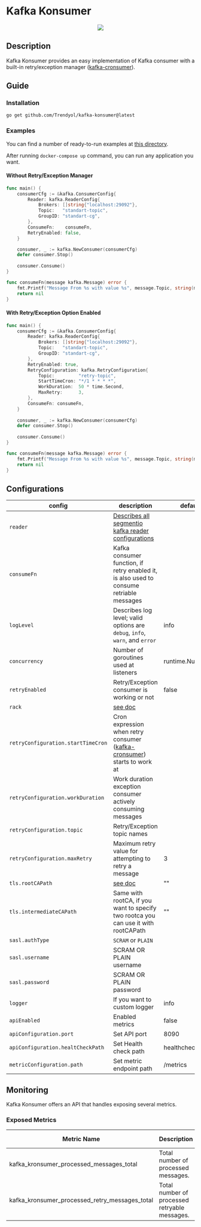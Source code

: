# Kafka Konsumer
<div style="text-align:center"><img src=".github/images/konsumer.png"/></div>

## Description

Kafka Konsumer provides an easy implementation of Kafka consumer with a built-in retry/exception
manager ([kafka-cronsumer](https://github.com/Trendyol/kafka-cronsumer)).

## Guide

### Installation

```sh
go get github.com/Trendyol/kafka-konsumer@latest
```

### Examples

You can find a number of ready-to-run examples at [this directory](examples).

After running `docker-compose up` command, you can run any application you want.

#### Without Retry/Exception Manager

```go
func main() {
    consumerCfg := &kafka.ConsumerConfig{
        Reader: kafka.ReaderConfig{
            Brokers: []string{"localhost:29092"},
            Topic:   "standart-topic",
            GroupID: "standart-cg",
        },
        ConsumeFn:    consumeFn,
        RetryEnabled: false,
    }

    consumer, _ := kafka.NewConsumer(consumerCfg)
    defer consumer.Stop()
    
    consumer.Consume()
}

func consumeFn(message kafka.Message) error {
    fmt.Printf("Message From %s with value %s", message.Topic, string(message.Value))
    return nil
}

```

#### With Retry/Exception Option Enabled

```go
func main() {
    consumerCfg := &kafka.ConsumerConfig{
        Reader: kafka.ReaderConfig{
            Brokers: []string{"localhost:29092"},
            Topic:   "standart-topic",
            GroupID: "standart-cg",
        },
        RetryEnabled: true,
        RetryConfiguration: kafka.RetryConfiguration{
            Topic:         "retry-topic",
            StartTimeCron: "*/1 * * * *",
            WorkDuration:  50 * time.Second,
            MaxRetry:      3,
        },
        ConsumeFn: consumeFn,
    }
    
    consumer, _ := kafka.NewConsumer(consumerCfg)
    defer consumer.Stop()
    
    consumer.Consume()
}

func consumeFn(message kafka.Message) error {
    fmt.Printf("Message From %s with value %s", message.Topic, string(message.Value))
    return nil
}
```

## Configurations

| config                             | description                                                                                                                           | default          |
|------------------------------------|---------------------------------------------------------------------------------------------------------------------------------------|------------------|
| `reader`                           | [Describes all segmentio kafka reader configurations](https://pkg.go.dev/github.com/segmentio/kafka-go@v0.4.39#ReaderConfig)          |                  |
| `consumeFn`                        | Kafka consumer function, if retry enabled it, is also used to consume retriable messages                                              |                  |
| `logLevel`                         | Describes log level; valid options are `debug`, `info`, `warn`, and `error`                                                           | info             |
| `concurrency`                      | Number of goroutines used at listeners                                                                                                | runtime.NumCPU() |
| `retryEnabled`                     | Retry/Exception consumer is working or not                                                                                            | false            |
| `rack`                             | [see doc](https://pkg.go.dev/github.com/segmentio/kafka-go#RackAffinityGroupBalancer)                                                 |                  |
| `retryConfiguration.startTimeCron` | Cron expression when retry consumer ([kafka-cronsumer](https://github.com/Trendyol/kafka-cronsumer#configurations)) starts to work at |                  |
| `retryConfiguration.workDuration`  | Work duration exception consumer actively consuming messages                                                                          |                  |
| `retryConfiguration.topic`         | Retry/Exception topic names                                                                                                           |                  |
| `retryConfiguration.maxRetry`      | Maximum retry value for attempting to retry a message                                                                                 | 3                |
| `tls.rootCAPath`                   | [see doc](https://pkg.go.dev/crypto/tls#Config.RootCAs)                                                                               | ""               |
| `tls.intermediateCAPath`           | Same with rootCA, if you want to specify two rootca you can use it with rootCAPath                                                    | ""               |
| `sasl.authType`                    | `SCRAM` or `PLAIN`                                                                                                                    |                  |
| `sasl.username`                    | SCRAM OR PLAIN username                                                                                                               |                  |
| `sasl.password`                    | SCRAM OR PLAIN password                                                                                                               |                  |
| `logger`                           | If you want to custom logger                                                                                                          | info             |
| `apiEnabled`                       | Enabled metrics                                                                                                                       | false            |
| `apiConfiguration.port`            | Set API port                                                                                                                          | 8090             |
| `apiConfiguration.healtCheckPath`  | Set Health check path                                                                                                                 | healthcheck      |
| `metricConfiguration.path`         | Set metric endpoint path                                                                                                              | /metrics         |

## Monitoring

Kafka Konsumer offers an API that handles exposing several metrics.

### Exposed Metrics

| Metric Name                                    | Description                                   | Value Type |
|------------------------------------------------|-----------------------------------------------|------------|
| kafka_kronsumer_processed_messages_total       | Total number of processed messages.           | Counter    |
| kafka_kronsumer_processed_retry_messages_total | Total number of processed retryable messages. | Counter    |
